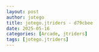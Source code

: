 ```yaml
---
layout: post
author: jotego
title: jotego.jtriders - d79cbee
date: 2025-05-16
categories: [Arcade, jtriders]
tags: [jotego.jtriders]
---
```


